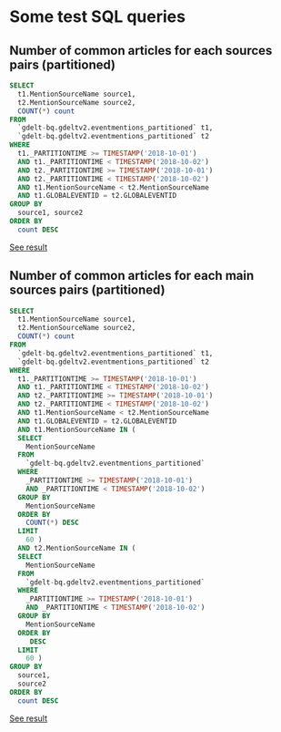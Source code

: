# Some test SQL queries

## Number of common articles for each sources pairs (partitioned)

```sql
SELECT
  t1.MentionSourceName source1,
  t2.MentionSourceName source2,
  COUNT(*) count
FROM
  `gdelt-bq.gdeltv2.eventmentions_partitioned` t1,
  `gdelt-bq.gdeltv2.eventmentions_partitioned` t2
WHERE
  t1._PARTITIONTIME >= TIMESTAMP('2018-10-01')
  AND t1._PARTITIONTIME < TIMESTAMP('2018-10-02')
  AND t2._PARTITIONTIME >= TIMESTAMP('2018-10-01')
  AND t2._PARTITIONTIME < TIMESTAMP('2018-10-02')
  AND t1.MentionSourceName < t2.MentionSourceName 
  AND t1.GLOBALEVENTID = t2.GLOBALEVENTID
GROUP BY
  source1, source2
ORDER BY
  count DESC
```

[See result](./number_of_common_articles_partitioned.csv)

## Number of common articles for each **main** sources pairs (partitioned)

```sql
SELECT
  t1.MentionSourceName source1,
  t2.MentionSourceName source2,
  COUNT(*) count
FROM
  `gdelt-bq.gdeltv2.eventmentions_partitioned` t1,
  `gdelt-bq.gdeltv2.eventmentions_partitioned` t2
WHERE
  t1._PARTITIONTIME >= TIMESTAMP('2018-10-01')
  AND t1._PARTITIONTIME < TIMESTAMP('2018-10-02')
  AND t2._PARTITIONTIME >= TIMESTAMP('2018-10-01')
  AND t2._PARTITIONTIME < TIMESTAMP('2018-10-02')
  AND t1.MentionSourceName < t2.MentionSourceName
  AND t1.GLOBALEVENTID = t2.GLOBALEVENTID
  AND t1.MentionSourceName IN (
  SELECT
    MentionSourceName
  FROM
    `gdelt-bq.gdeltv2.eventmentions_partitioned`
  WHERE
    _PARTITIONTIME >= TIMESTAMP('2018-10-01')
    AND _PARTITIONTIME < TIMESTAMP('2018-10-02')
  GROUP BY
    MentionSourceName
  ORDER BY
    COUNT(*) DESC
  LIMIT
    60 )
  AND t2.MentionSourceName IN (
  SELECT
    MentionSourceName
  FROM
    `gdelt-bq.gdeltv2.eventmentions_partitioned`
  WHERE
    _PARTITIONTIME >= TIMESTAMP('2018-10-01')
    AND _PARTITIONTIME < TIMESTAMP('2018-10-02')
  GROUP BY
    MentionSourceName
  ORDER BY
     DESC
  LIMIT
    60 )
GROUP BY
  source1,
  source2
ORDER BY
  count DESC
```

[See result](number_of_common_articles_main_partitioned.csv)